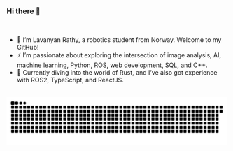 ### Hi there 👋

<br/>

- 🌱 I’m Lavanyan Rathy, a robotics student from Norway. Welcome to my GitHub!
- ⚡ I’m passionate about exploring the intersection of image analysis, AI, machine learning, Python, ROS, web development, SQL, and C++.
- 🚀 Currently diving into the world of Rust, and I’ve also got experience with ROS2, TypeScript, and ReactJS.

<br/>

<div align="center">
    <picture align="center">
      <source media="(prefers-color-scheme: dark)" srcset="https://raw.githubusercontent.com/Niefee/niefee/master/assets/github-contribution-grid-snake.svg">
      <source media="(prefers-color-scheme: light)" srcset="https://raw.githubusercontent.com/Niefee/niefee/master/assets/github-contribution-grid-snake.svg">
      <img alt="github contribution grid snake animation" src="https://raw.githubusercontent.com/Niefee/niefee/master/assets/github-contribution-grid-snake.svg">
    </picture>
</div>
